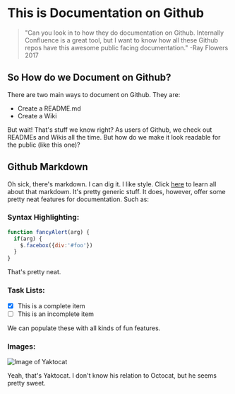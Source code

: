 # This is Documentation on Github
> "Can you look in to how they do documentation on Github. Internally Confluence is a great tool, but I want to know how all these Github repos have this awesome public facing documentation."
> -Ray Flowers 2017

## So How do we Document on Github?

There are two main ways to document on Github. They are:
* Create a README.md
* Create a Wiki

But wait! That's stuff we know right? As users of Github, we check out READMEs and Wikis all the time. But how do we make it look readable for the public (like this one)?

## Github Markdown

Oh sick, there's markdown. I can dig it. I like style. Click [here](https://guides.github.com/features/mastering-markdown/) to learn all about that markdown. It's pretty generic stuff. It does, however, offer some pretty neat features for documentation. Such as:

### Syntax Highlighting:

```javascript
function fancyAlert(arg) {
  if(arg) {
    $.facebox({div:'#foo'})
  }
}
```
That's pretty neat.

### Task Lists:

- [x] This is a complete item
- [ ] This is an incomplete item

We can populate these with all kinds of fun features.

### Images:

![Image of Yaktocat](https://octodex.github.com/images/yaktocat.png)

Yeah, that's Yaktocat. I don't know his relation to Octocat, but he seems pretty sweet.

